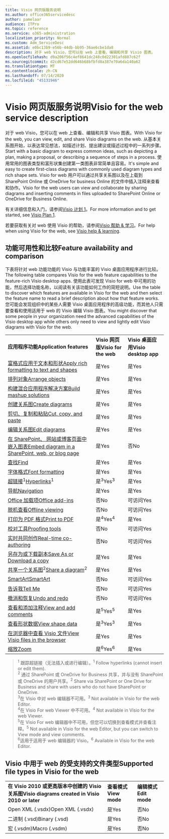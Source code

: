 ```yaml
---
title: Visio 网页版服务说明
ms.author: office365servicedesc
author: pamelaar
audience: ITPro
ms.topic: reference
ms.service: o365-administration
localization_priority: Normal
ms.custom: Adm_ServiceDesc
ms.assetid: e0bc13b9-e56b-44db-bb95-36ae6cbe1da8
description: 对于 web Visio，您可以在 web 上查看、编辑和共享 Visio 图表。
ms.openlocfilehash: d9a206f56c4ef8641dc248c0d22301afd887c62f
ms.sourcegitcommit: d2cd67e52dd646b68bfbfd8a387e70a6da140a62
ms.translationtype: MT
ms.contentlocale: zh-CN
ms.lasthandoff: 07/14/2020
ms.locfileid: "45131946"
---
```

# <a name="visio-for-the-web-service-description"></a><span data-ttu-id="a4395-103">Visio 网页版服务说明</span><span class="sxs-lookup"><span data-stu-id="a4395-103">Visio for the web service description</span></span>

<span data-ttu-id="a4395-104">对于 web Visio，您可以在 web 上查看、编辑和共享 Visio 图表。</span><span class="sxs-lookup"><span data-stu-id="a4395-104">With Visio for the web, you can view, edit, and share Visio diagrams on the web.</span></span> <span data-ttu-id="a4395-105">从基本关系图开始，以表达常见想法，如描述计划、提出建议或描述过程中的一系列步骤。</span><span class="sxs-lookup"><span data-stu-id="a4395-105">Start with a basic diagram to express common ideas, such as depicting a plan, making a proposal, or describing a sequence of steps in a process.</span></span> <span data-ttu-id="a4395-106">使用常用的图表类型和富形状集创建第一类图表非常简单且容易。</span><span class="sxs-lookup"><span data-stu-id="a4395-106">It's simple and easy to create first-class diagrams with commonly used diagram types and rich shape sets.</span></span> <span data-ttu-id="a4395-107">Visio for web 用户可以通过共享关系图以及在上载到 SharePoint Online 或 OneDrive for business Online 的文件中插入注释来查看和协作。</span><span class="sxs-lookup"><span data-stu-id="a4395-107">Visio for the web users can view and collaborate by sharing diagrams and inserting comments in files uploaded to SharePoint Online or OneDrive for Business Online.</span></span>
  
<span data-ttu-id="a4395-108">有关详细信息和入门，请参阅[Visio 计划 1](https://products.office.com/en-US/visio/visio-online)。</span><span class="sxs-lookup"><span data-stu-id="a4395-108">For more information and to get started, see [Visio Plan 1](https://products.office.com/en-US/visio/visio-online).</span></span>
  
<span data-ttu-id="a4395-109">若要获取有关对 web 使用 Visio 的帮助，请参阅[Visio 帮助 & 学习](https://support.office.com/visio)。</span><span class="sxs-lookup"><span data-stu-id="a4395-109">For help when using Visio for the web, see [Visio help & learning](https://support.office.com/visio).</span></span>
  
## <a name="feature-availability-and-comparison"></a><span data-ttu-id="a4395-110">功能可用性和比较</span><span class="sxs-lookup"><span data-stu-id="a4395-110">Feature availability and comparison</span></span>

<span data-ttu-id="a4395-111">下表将针对 web 功能功能的 Visio 与功能丰富的 Visio 桌面应用程序进行比较。</span><span class="sxs-lookup"><span data-stu-id="a4395-111">The following table compares Visio for the web feature capabilities to the feature-rich Visio desktop apps.</span></span> <span data-ttu-id="a4395-112">使用此表可发现 Visio for web 中可用的功能，然后选择功能名称，以阅读有关该功能如何工作的简短说明。</span><span class="sxs-lookup"><span data-stu-id="a4395-112">Use the table to discover which features are available in Visio for the web and then select the feature name to read a brief description about how that feature works.</span></span> <span data-ttu-id="a4395-113">您可能会发现组织中的某些人需要 Visio 桌面应用程序的高级功能，而其他人只需要查看和使用适用于 web 的 Visio 编辑 Visio 图表。</span><span class="sxs-lookup"><span data-stu-id="a4395-113">You might discover that some people in your organization need the advanced capabilities of the Visio desktop app while others only need to view and lightly edit Visio diagrams with Visio for the web.</span></span> 
  
||||
|:-----|:-----|:-----|
|<span data-ttu-id="a4395-114">**应用程序功能**</span><span class="sxs-lookup"><span data-stu-id="a4395-114">**Application features**</span></span> <br/> |<span data-ttu-id="a4395-115">**Visio 网页版**</span><span class="sxs-lookup"><span data-stu-id="a4395-115">**Visio for the web**</span></span> <br/> |<span data-ttu-id="a4395-116">**Visio 桌面应用**</span><span class="sxs-lookup"><span data-stu-id="a4395-116">**Visio desktop app**</span></span> <br/> |
|[<span data-ttu-id="a4395-117">富格式应用于文本和形状</span><span class="sxs-lookup"><span data-stu-id="a4395-117">Apply rich formatting to text and shapes</span></span>](visio-online.md#apply-rich-formatting-to-text-and-shapes) <br/> |<span data-ttu-id="a4395-118">是</span><span class="sxs-lookup"><span data-stu-id="a4395-118">Yes</span></span>  <br/> |<span data-ttu-id="a4395-119">是</span><span class="sxs-lookup"><span data-stu-id="a4395-119">Yes</span></span>  <br/> |
|[<span data-ttu-id="a4395-120">排列对象</span><span class="sxs-lookup"><span data-stu-id="a4395-120">Arrange objects</span></span>](visio-online.md#arrange-objects) <br/> |<span data-ttu-id="a4395-121">是</span><span class="sxs-lookup"><span data-stu-id="a4395-121">Yes</span></span>  <br/> |<span data-ttu-id="a4395-122">是</span><span class="sxs-lookup"><span data-stu-id="a4395-122">Yes</span></span>  <br/> |
|[<span data-ttu-id="a4395-123">构建混合应用程序解决方案</span><span class="sxs-lookup"><span data-stu-id="a4395-123">Build mashup solutions</span></span>](visio-online.md#build-mashup-solutions) <br/> |<span data-ttu-id="a4395-124">是</span><span class="sxs-lookup"><span data-stu-id="a4395-124">Yes</span></span>  <br/> |<span data-ttu-id="a4395-125">是</span><span class="sxs-lookup"><span data-stu-id="a4395-125">Yes</span></span>  <br/> |
|[<span data-ttu-id="a4395-126">创建关系图</span><span class="sxs-lookup"><span data-stu-id="a4395-126">Create diagrams</span></span>](visio-online.md#create-diagrams) <br/> |<span data-ttu-id="a4395-127">是</span><span class="sxs-lookup"><span data-stu-id="a4395-127">Yes</span></span>  <br/> |<span data-ttu-id="a4395-128">是</span><span class="sxs-lookup"><span data-stu-id="a4395-128">Yes</span></span>  <br/> |
|[<span data-ttu-id="a4395-129">剪切、复制和粘贴</span><span class="sxs-lookup"><span data-stu-id="a4395-129">Cut, copy, and paste</span></span>](visio-online.md#cut-copy-and-paste) <br/> |<span data-ttu-id="a4395-130">是</span><span class="sxs-lookup"><span data-stu-id="a4395-130">Yes</span></span>  <br/> |<span data-ttu-id="a4395-131">是</span><span class="sxs-lookup"><span data-stu-id="a4395-131">Yes</span></span>  <br/> |
|[<span data-ttu-id="a4395-132">编辑关系图</span><span class="sxs-lookup"><span data-stu-id="a4395-132">Edit diagrams</span></span>](visio-online.md#edit-diagrams) <br/> |<span data-ttu-id="a4395-133">是</span><span class="sxs-lookup"><span data-stu-id="a4395-133">Yes</span></span>  <br/> |<span data-ttu-id="a4395-134">是</span><span class="sxs-lookup"><span data-stu-id="a4395-134">Yes</span></span>  <br/> |
|[<span data-ttu-id="a4395-135">在 SharePoint、 网站或博客页面中嵌入图表</span><span class="sxs-lookup"><span data-stu-id="a4395-135">Embed diagram in a SharePoint, web, or blog page</span></span>](visio-online.md#embed-diagram-in-a-sharepoint-web-or-blog-page) <br/> |<span data-ttu-id="a4395-136">是</span><span class="sxs-lookup"><span data-stu-id="a4395-136">Yes</span></span>  <br/> |<span data-ttu-id="a4395-137">否</span><span class="sxs-lookup"><span data-stu-id="a4395-137">No</span></span>  <br/> |
|[<span data-ttu-id="a4395-138">查找</span><span class="sxs-lookup"><span data-stu-id="a4395-138">Find</span></span>](visio-online.md#find) <br/> |<span data-ttu-id="a4395-139">是</span><span class="sxs-lookup"><span data-stu-id="a4395-139">Yes</span></span>  <br/> |<span data-ttu-id="a4395-140">是</span><span class="sxs-lookup"><span data-stu-id="a4395-140">Yes</span></span>  <br/> |
|[<span data-ttu-id="a4395-141">字体格式</span><span class="sxs-lookup"><span data-stu-id="a4395-141">Font formatting</span></span>](visio-online.md#font-formatting) <br/> |<span data-ttu-id="a4395-142">是</span><span class="sxs-lookup"><span data-stu-id="a4395-142">Yes</span></span>  <br/> |<span data-ttu-id="a4395-143">是</span><span class="sxs-lookup"><span data-stu-id="a4395-143">Yes</span></span>  <br/> |
|<span data-ttu-id="a4395-144">[超链接](visio-online.md#hyperlinks)<sup>1</sup></span><span class="sxs-lookup"><span data-stu-id="a4395-144">[Hyperlinks](visio-online.md#hyperlinks)<sup>1</sup></span></span> <br/> |<span data-ttu-id="a4395-145">是<sup>3</sup></span><span class="sxs-lookup"><span data-stu-id="a4395-145">Yes<sup>3</sup></span></span> <br/> |<span data-ttu-id="a4395-146">是</span><span class="sxs-lookup"><span data-stu-id="a4395-146">Yes</span></span>  <br/> |
|[<span data-ttu-id="a4395-147">导航</span><span class="sxs-lookup"><span data-stu-id="a4395-147">Navigation</span></span>](visio-online.md#navigation) <br/> |<span data-ttu-id="a4395-148">是</span><span class="sxs-lookup"><span data-stu-id="a4395-148">Yes</span></span>  <br/> |<span data-ttu-id="a4395-149">是</span><span class="sxs-lookup"><span data-stu-id="a4395-149">Yes</span></span>  <br/> |
|[<span data-ttu-id="a4395-150">Office 加载项</span><span class="sxs-lookup"><span data-stu-id="a4395-150">Office add-ins</span></span>](visio-online.md#office-add-ins) <br/> |<span data-ttu-id="a4395-151">否</span><span class="sxs-lookup"><span data-stu-id="a4395-151">No</span></span>  <br/> |<span data-ttu-id="a4395-152">可访问</span><span class="sxs-lookup"><span data-stu-id="a4395-152">Yes</span></span>  <br/> |
|[<span data-ttu-id="a4395-153">脱机查看</span><span class="sxs-lookup"><span data-stu-id="a4395-153">Offline viewing</span></span>](visio-online.md#offline-viewing) <br/> |<span data-ttu-id="a4395-154">否</span><span class="sxs-lookup"><span data-stu-id="a4395-154">No</span></span>  <br/> |<span data-ttu-id="a4395-155">可访问</span><span class="sxs-lookup"><span data-stu-id="a4395-155">Yes</span></span>  <br/> |
|[<span data-ttu-id="a4395-156">打印为 PDF 格式</span><span class="sxs-lookup"><span data-stu-id="a4395-156">Print to PDF</span></span>](visio-online.md#print-to-pdf) <br/> |<span data-ttu-id="a4395-157">是<sup>4</sup></span><span class="sxs-lookup"><span data-stu-id="a4395-157">Yes<sup>4</sup></span></span> <br/> |<span data-ttu-id="a4395-158">是</span><span class="sxs-lookup"><span data-stu-id="a4395-158">Yes</span></span>  <br/> |
|[<span data-ttu-id="a4395-159">校对工具</span><span class="sxs-lookup"><span data-stu-id="a4395-159">Proofing tools</span></span>](visio-online.md#proofing-tools) <br/> |<span data-ttu-id="a4395-160">否</span><span class="sxs-lookup"><span data-stu-id="a4395-160">No</span></span>  <br/> |<span data-ttu-id="a4395-161">可访问</span><span class="sxs-lookup"><span data-stu-id="a4395-161">Yes</span></span>  <br/> |
|[<span data-ttu-id="a4395-162">实时共同创作</span><span class="sxs-lookup"><span data-stu-id="a4395-162">Real-time co-authoring</span></span>](visio-online.md#real-time-co-authoring) <br/> |<span data-ttu-id="a4395-163">否</span><span class="sxs-lookup"><span data-stu-id="a4395-163">No</span></span>  <br/> |<span data-ttu-id="a4395-164">可访问</span><span class="sxs-lookup"><span data-stu-id="a4395-164">Yes</span></span>  <br/> |
|[<span data-ttu-id="a4395-165">另存为或下载副本</span><span class="sxs-lookup"><span data-stu-id="a4395-165">Save As or Download a copy</span></span>](visio-online.md#save-as-or-download-a-copy) <br/> |<span data-ttu-id="a4395-166">是</span><span class="sxs-lookup"><span data-stu-id="a4395-166">Yes</span></span>  <br/> |<span data-ttu-id="a4395-167">是</span><span class="sxs-lookup"><span data-stu-id="a4395-167">Yes</span></span>  <br/> |
|<span data-ttu-id="a4395-168">[共享一个关系图](visio-online.md#share-a-diagram)<sup>2</sup></span><span class="sxs-lookup"><span data-stu-id="a4395-168">[Share a diagram](visio-online.md#share-a-diagram)<sup>2</sup></span></span> <br/> |<span data-ttu-id="a4395-169">是</span><span class="sxs-lookup"><span data-stu-id="a4395-169">Yes</span></span>  <br/> |<span data-ttu-id="a4395-170">是</span><span class="sxs-lookup"><span data-stu-id="a4395-170">Yes</span></span>  <br/> |
|[<span data-ttu-id="a4395-171">SmartArt</span><span class="sxs-lookup"><span data-stu-id="a4395-171">SmartArt</span></span>](visio-online.md#smartart) <br/> |<span data-ttu-id="a4395-172">否</span><span class="sxs-lookup"><span data-stu-id="a4395-172">No</span></span>  <br/> |<span data-ttu-id="a4395-173">可访问</span><span class="sxs-lookup"><span data-stu-id="a4395-173">Yes</span></span>  <br/> |
|[<span data-ttu-id="a4395-174">告诉我</span><span class="sxs-lookup"><span data-stu-id="a4395-174">Tell Me</span></span>](visio-online.md#tell-me) <br/> |<span data-ttu-id="a4395-175">否</span><span class="sxs-lookup"><span data-stu-id="a4395-175">No</span></span>  <br/> |<span data-ttu-id="a4395-176">可访问</span><span class="sxs-lookup"><span data-stu-id="a4395-176">Yes</span></span>  <br/> |
|[<span data-ttu-id="a4395-177">撤消和恢复</span><span class="sxs-lookup"><span data-stu-id="a4395-177">Undo and redo</span></span>](visio-online.md#undo-and-redo) <br/> |<span data-ttu-id="a4395-178">否</span><span class="sxs-lookup"><span data-stu-id="a4395-178">No</span></span>  <br/> |<span data-ttu-id="a4395-179">可访问</span><span class="sxs-lookup"><span data-stu-id="a4395-179">Yes</span></span>  <br/> |
|[<span data-ttu-id="a4395-180">查看和添加注释</span><span class="sxs-lookup"><span data-stu-id="a4395-180">View and add comments</span></span>](visio-online.md#view-and-add-comments) <br/> |<span data-ttu-id="a4395-181">是<sup>5</sup></span><span class="sxs-lookup"><span data-stu-id="a4395-181">Yes<sup>5</sup></span></span> <br/> |<span data-ttu-id="a4395-182">是</span><span class="sxs-lookup"><span data-stu-id="a4395-182">Yes</span></span>  <br/> |
|[<span data-ttu-id="a4395-183">查看形状数据</span><span class="sxs-lookup"><span data-stu-id="a4395-183">View shape data</span></span>](visio-online.md#view-shape-data) <br/> |<span data-ttu-id="a4395-184">是<sup>3</sup></span><span class="sxs-lookup"><span data-stu-id="a4395-184">Yes<sup>3</sup></span></span> <br/> |<span data-ttu-id="a4395-185">是</span><span class="sxs-lookup"><span data-stu-id="a4395-185">Yes</span></span>  <br/> |
|[<span data-ttu-id="a4395-186">在浏览器中查看 Visio 文件</span><span class="sxs-lookup"><span data-stu-id="a4395-186">View Visio files in the browser</span></span>](visio-online.md#view-visio-files-in-the-browser) <br/> |<span data-ttu-id="a4395-187">是</span><span class="sxs-lookup"><span data-stu-id="a4395-187">Yes</span></span>  <br/> |<span data-ttu-id="a4395-188">是</span><span class="sxs-lookup"><span data-stu-id="a4395-188">Yes</span></span>  <br/> |
|[<span data-ttu-id="a4395-189">缩放</span><span class="sxs-lookup"><span data-stu-id="a4395-189">Zoom</span></span>](visio-online.md#zoom) <br/> |<span data-ttu-id="a4395-190">是<sup>6</sup></span><span class="sxs-lookup"><span data-stu-id="a4395-190">Yes<sup>6</sup></span></span> <br/> |<span data-ttu-id="a4395-191">是</span><span class="sxs-lookup"><span data-stu-id="a4395-191">Yes</span></span>  <br/> |
   
> <span data-ttu-id="a4395-192"><sup>1</sup> 跟踪超链接（无法插入或进行编辑）。</span><span class="sxs-lookup"><span data-stu-id="a4395-192"><sup>1</sup> Follow hyperlinks (cannot insert or edit them).</span></span> 
<br/><span data-ttu-id="a4395-193"><sup>2</sup> 通过 SharePoint 或 OneDrive for Business 共享，并与没有 SharePoint 或 OneDrive 的用户共享。</span><span class="sxs-lookup"><span data-stu-id="a4395-193"><sup>2</sup> Share via SharePoint or One Drive for Business and share with users who do not have SharePoint or OneDrive.</span></span> 
<br/> <span data-ttu-id="a4395-194"><sup>3</sup>在 Visio 中对 web 编辑器不可用。</span><span class="sxs-lookup"><span data-stu-id="a4395-194"><sup>3</sup> Not available in Visio for the web Editor.</span></span>
<br/><span data-ttu-id="a4395-195"><sup>4</sup>在 Visio For web Viewer 中不可用。</span><span class="sxs-lookup"><span data-stu-id="a4395-195"><sup>4</sup> Not available in Visio for the web Viewer.</span></span> 
<br/><span data-ttu-id="a4395-196"><sup>5</sup>在 Visio For web 编辑器中不可用，但您可以切换到查看模式并查看注释。</span><span class="sxs-lookup"><span data-stu-id="a4395-196"><sup>5</sup> Not available in Visio for the web Editor, but you can switch to View mode and view comments.</span></span> 
<br/><span data-ttu-id="a4395-197"><sup>6</sup>适用于适用于 web 编辑器的 Visio。</span><span class="sxs-lookup"><span data-stu-id="a4395-197"><sup>6</sup> Available in Visio for the web Editor.</span></span> 
  
## <a name="supported-file-types-in-visio-for-the-web"></a><span data-ttu-id="a4395-198">Visio 中用于 web 的受支持的文件类型</span><span class="sxs-lookup"><span data-stu-id="a4395-198">Supported file types in Visio for the web</span></span>

||||
|:-----|:-----|:-----|
|<span data-ttu-id="a4395-199">**在 Visio 2010 或更高版本中创建的 Visio 关系图**</span><span class="sxs-lookup"><span data-stu-id="a4395-199">**Visio diagrams created in Visio 2010 or later**</span></span> <br/> |<span data-ttu-id="a4395-200">**查看模式**</span><span class="sxs-lookup"><span data-stu-id="a4395-200">**View mode**</span></span> <br/> |<span data-ttu-id="a4395-201">**编辑模式**</span><span class="sxs-lookup"><span data-stu-id="a4395-201">**Edit mode**</span></span> <br/> |
|<span data-ttu-id="a4395-202">Open XML (.vsdx)</span><span class="sxs-lookup"><span data-stu-id="a4395-202">Open XML (.vsdx)</span></span>  <br/> |<span data-ttu-id="a4395-203">是</span><span class="sxs-lookup"><span data-stu-id="a4395-203">Yes</span></span>  <br/> |<span data-ttu-id="a4395-204">否</span><span class="sxs-lookup"><span data-stu-id="a4395-204">No</span></span>  <br/> |
|<span data-ttu-id="a4395-205">二进制 (.vsd)</span><span class="sxs-lookup"><span data-stu-id="a4395-205">Binary (.vsd)</span></span>  <br/> |<span data-ttu-id="a4395-206">是</span><span class="sxs-lookup"><span data-stu-id="a4395-206">Yes</span></span>  <br/> |<span data-ttu-id="a4395-207">否</span><span class="sxs-lookup"><span data-stu-id="a4395-207">No</span></span>  <br/> |
|<span data-ttu-id="a4395-208">宏 (.vsdm)</span><span class="sxs-lookup"><span data-stu-id="a4395-208">Macro (.vsdm)</span></span>  <br/> |<span data-ttu-id="a4395-209">是</span><span class="sxs-lookup"><span data-stu-id="a4395-209">Yes</span></span>  <br/> |<span data-ttu-id="a4395-210">否</span><span class="sxs-lookup"><span data-stu-id="a4395-210">No</span></span>  <br/> |
   

